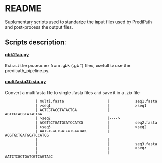 # README
Suplementary scripts used to standarize the input files used by PrediPath and post-process the output files.

## Scripts description:
#### [gbk2faa.py](https://github.com/felipelira/PrediPath/blob/master/scripts/gbk2faa.py)
Extract the proteomes from .gbk (.gbff) files, usefull to use the predipath_pipeline.py. 
#### [multifasta2fasta.py](https://github.com/felipelira/PrediPath/blob/master/scripts/multifasta2fasta.py)
Convert a multifasta file to single .fasta files and save it in a .zip file
```
              | multi.fasta                    |            seq1.fasta
              | >seq1                          |            >seq1
              | AGTCGTACGTATACTGA              |            AGTCGTACGTATACTGA
              | >seq2                          |----> 
              | ACGTGCTGATGCATCCATCG           |            seq2.fasta
              | >seq3                          |            >seq2
              | AATCTCGCTGATCGTCAGTAGC         |            ACGTGCTGATGCATCCATCG
              |                                |
              |                                |            seq3.fasta
              |                                |            >seq3
              |                                |            AATCTCGCTGATCGTCAGTAGC
```
                                              

